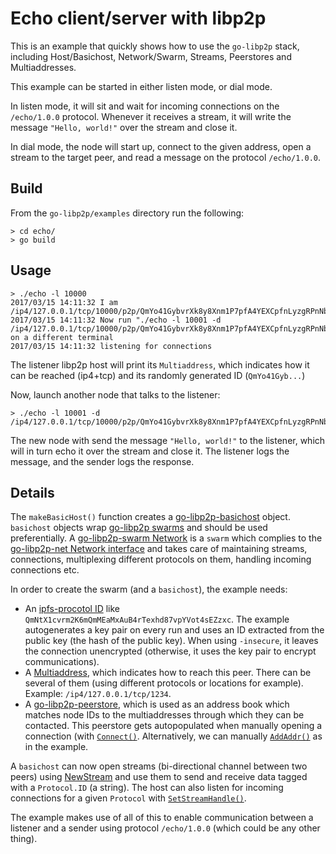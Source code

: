 # Echo client/server with libp2p

This is an example that quickly shows how to use the `go-libp2p` stack, including Host/Basichost, Network/Swarm, Streams, Peerstores and Multiaddresses.

This example can be started in either listen mode, or dial mode.

In listen mode, it will sit and wait for incoming connections on the `/echo/1.0.0` protocol. Whenever it receives a stream, it will write the message `"Hello, world!"` over the stream and close it.

In dial mode, the node will start up, connect to the given address, open a stream to the target peer, and read a message on the protocol `/echo/1.0.0`.

## Build

From the `go-libp2p/examples` directory run the following:

```
> cd echo/
> go build
```

## Usage

```
> ./echo -l 10000
2017/03/15 14:11:32 I am /ip4/127.0.0.1/tcp/10000/p2p/QmYo41GybvrXk8y8Xnm1P7pfA4YEXCpfnLyzgRPnNbG35e
2017/03/15 14:11:32 Now run "./echo -l 10001 -d /ip4/127.0.0.1/tcp/10000/p2p/QmYo41GybvrXk8y8Xnm1P7pfA4YEXCpfnLyzgRPnNbG35e" on a different terminal
2017/03/15 14:11:32 listening for connections
```

The listener libp2p host will print its `Multiaddress`, which indicates how it can be reached (ip4+tcp) and its randomly generated ID (`QmYo41Gyb...`)

Now, launch another node that talks to the listener:

```
> ./echo -l 10001 -d /ip4/127.0.0.1/tcp/10000/p2p/QmYo41GybvrXk8y8Xnm1P7pfA4YEXCpfnLyzgRPnNbG35e
```

The new node with send the message `"Hello, world!"` to the listener, which will in turn echo it over the stream and close it. The listener logs the message, and the sender logs the response.

## Details

The `makeBasicHost()` function creates a [go-libp2p-basichost](https://godoc.org/github.com/libp2p/go-libp2p/p2p/host/basic) object. `basichost` objects wrap [go-libp2p swarms](https://godoc.org/github.com/libp2p/go-libp2p-swarm#Swarm) and should be used preferentially. A [go-libp2p-swarm Network](https://godoc.org/github.com/libp2p/go-libp2p-swarm#Network) is a `swarm` which complies to the [go-libp2p-net Network interface](https://godoc.org/github.com/libp2p/go-libp2p-net#Network) and takes care of maintaining streams, connections, multiplexing different protocols on them, handling incoming connections etc.

In order to create the swarm (and a `basichost`), the example needs:

- An [ipfs-procotol ID](https://godoc.org/github.com/libp2p/go-libp2p-peer#ID) like `QmNtX1cvrm2K6mQmMEaMxAuB4rTexhd87vpYVot4sEZzxc`. The example autogenerates a key pair on every run and uses an ID extracted from the public key (the hash of the public key). When using `-insecure`, it leaves the connection unencrypted (otherwise, it uses the key pair to encrypt communications).
- A [Multiaddress](https://godoc.org/github.com/multiformats/go-multiaddr), which indicates how to reach this peer. There can be several of them (using different protocols or locations for example). Example: `/ip4/127.0.0.1/tcp/1234`.
- A [go-libp2p-peerstore](https://godoc.org/github.com/libp2p/go-libp2p-peerstore), which is used as an address book which matches node IDs to the multiaddresses through which they can be contacted. This peerstore gets autopopulated when manually opening a connection (with [`Connect()`](https://godoc.org/github.com/libp2p/go-libp2p/p2p/host/basic#BasicHost.Connect). Alternatively, we can manually [`AddAddr()`](https://godoc.org/github.com/libp2p/go-libp2p-peerstore#AddrManager.AddAddr) as in the example.

A `basichost` can now open streams (bi-directional channel between two peers) using [NewStream](https://godoc.org/github.com/libp2p/go-libp2p/p2p/host/basic#BasicHost.NewStream) and use them to send and receive data tagged with a `Protocol.ID` (a string). The host can also listen for incoming connections for a given
`Protocol` with [`SetStreamHandle()`](https://godoc.org/github.com/libp2p/go-libp2p/p2p/host/basic#BasicHost.SetStreamHandler).

The example makes use of all of this to enable communication between a listener and a sender using protocol `/echo/1.0.0` (which could be any other thing).
